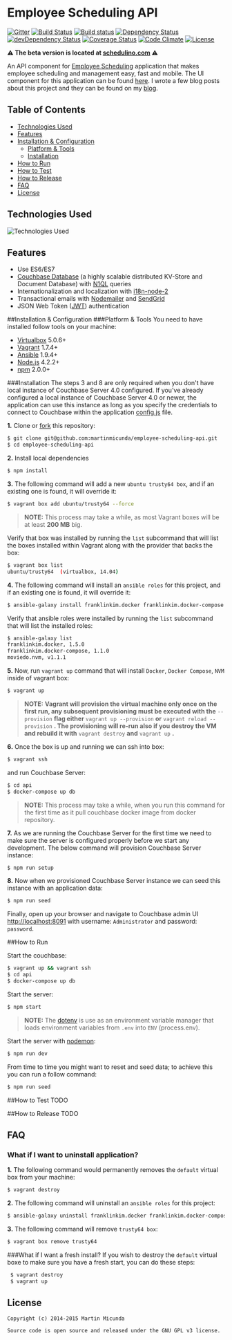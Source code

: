 
Employee Scheduling API
=======================

[![Gitter](https://img.shields.io/badge/gitter-join%20chat-1dce73.svg)](https://gitter.im/martinmicunda/employee-scheduling-api?utm_source=badge&utm_medium=badge&utm_campaign=pr-badge&utm_content=badge)
[![Build Status](https://travis-ci.org/martinmicunda/employee-scheduling-api.svg?branch=master)](http://travis-ci.org/martinmicunda/employee-scheduling-api)
[![Build status](https://ci.appveyor.com/api/projects/status/yy5nh6593c4aaxtn/branch/master?svg=true)](https://ci.appveyor.com/project/martinmicunda/employee-scheduling-api/branch/master)
[![Dependency Status](https://david-dm.org/martinmicunda/employee-scheduling-api/dev-status.svg)](https://david-dm.org/martinmicunda/employee-scheduling-api#info=dependencies) 
[![devDependency Status](https://david-dm.org/martinmicunda/employee-scheduling-api/dev-status.svg)](https://david-dm.org/martinmicunda/employee-scheduling-api#info=devDependencies) 
[![Coverage Status](https://coveralls.io/repos/martinmicunda/employee-scheduling-api/badge.svg?branch=master&service=github)](https://coveralls.io/github/martinmicunda/employee-scheduling-api?branch=master)
[![Code Climate](https://codeclimate.com/github/martinmicunda/employee-scheduling-api/badges/gpa.svg)](https://codeclimate.com/github/martinmicunda/employee-scheduling-api)
[![License](https://img.shields.io/badge/license-GPLv3-blue.svg)](http://www.gnu.org/licenses/gpl-3.0.html)

**:warning: The beta version is located at [schedulino.com](https://schedulino.com) :warning:**

An API component for [Employee Scheduling](https://github.com/martinmicunda/employee-scheduling) application that makes employee scheduling and management easy, fast and mobile. The UI component for this application can be found [here](https://github.com/martinmicunda/employee-scheduling-ui). I wrote a few blog posts about this project and they can be found on my [blog](http://martinmicunda.com).

## Table of Contents
- [Technologies Used](#technologies-used)
- [Features](#features)
- [Installation & Configuration](#installation-and-configuration)
    - [Platform & Tools](#platform-and-tools)
    - [Installation](#installation)
- [How to Run](#how-to-run)
- [How to Test](#how-to-test)
- [How to Release](#how-to-release)
- [FAQ](#faq)
- [License](#license)

## Technologies Used
![Technologies Used](tech_stack.png)

## Features
  * Use ES6/ES7
  * [Couchbase Database](http://www.couchbase.com/) (a highly scalable distributed KV-Store and Document Database) with [N1QL](http://developer.couchbase.com/guides-and-references) queries
  * Internationalization and localization with [i18n-node-2](https://github.com/jeresig/i18n-node-2)
  * Transactional emails with [Nodemailer](http://nodemailer.com) and [SendGrid](https://sendgrid.com)
  * JSON Web Token ([JWT](http://jwt.io)) authentication

##<a name="installation-and-configuration"></a>Installation & Configuration
###<a name="platform-and-tools"></a>Platform & Tools
You need to have installed follow tools on your machine:

- [Virtualbox](https://www.virtualbox.org/wiki/Downloads) 5.0.6+
- [Vagrant](http://www.vagrantup.com/downloads.html) 1.7.4+
- [Ansible](http://docs.ansible.com/intro_installation.html) 1.9.4+
- [Node.js](https://nodejs.org/en/download/) 4.2.2+
- [npm](https://www.npmjs.com/) 2.0.0+

###<a name="installation"></a>Installation
The steps 3 and 8 are only required when you don't have local instance of Couchbase Server 4.0 configured. If you've already configured a local instance of Couchbase Server 4.0 or newer, the application can use this instance as long as you specify the credentials to connect to Couchbase within the application [config.js](https://github.com/martinmicunda/employee-scheduling-api/blob/master/lib%2Fconfig%2Fconfig.js) file.

**1.** Clone or [fork](https://github.com/martinmicunda/employee-scheduling-api/fork) this repository:
```bash
$ git clone git@github.com:martinmicunda/employee-scheduling-api.git 
$ cd employee-scheduling-api
```

**2.** Install local dependencies
```bash
$ npm install
```
     
**3.** The following command will add a new `ubuntu trusty64 box`, and if an existing one is found, it will override it:

```bash
$ vagrant box add ubuntu/trusty64 --force
```
>**NOTE:** This process may take a while, as most Vagrant boxes will be at least **200 MB** big.

Verify that box was installed by running the `list` subcommand that will list the boxes installed within Vagrant along with the provider that backs the box:

```bash
$ vagrant box list
ubuntu/trusty64  (virtualbox, 14.04)
```

**4.** The following command will install an `ansible roles` for this project, and if an existing one is found, it will override it:

```bash
$ ansible-galaxy install franklinkim.docker franklinkim.docker-compose moviedo.nvm --force
```
Verify that ansible roles were installed by running the `list` subcommand that will list the installed roles:

```bash
$ ansible-galaxy list
franklinkim.docker, 1.5.0
franklinkim.docker-compose, 1.1.0
moviedo.nvm, v1.1.1
```

**5.** Now, run `vagrant up` command that will install `Docker`, `Docker Compose`, `NVM` inside of vagrant box: 

```bash
$ vagrant up
```
>**NOTE:** **Vagrant will provision the virtual machine only once on the first run, any subsequent provisioning must be executed with the** `--provision` **flag either** `vagrant up --provision` **or** `vagrant reload --provision` **. The provisioning will re-run also if you destroy the VM and rebuild it with** `vagrant destroy` **and** `vagrant up` **.**

**6.** Once the box is up and running we can ssh into box: 

```bash
$ vagrant ssh
```
 and run Couchbase Server:
 
```bash
$ cd api
$ docker-compose up db
```

>**NOTE:** This process may take a while, when you run this command for the first time as it pull couchbase docker image from docker repository.

**7.**  As we are running the Couchbase Server for the first time we need to make sure the server is configured properly before we start any development. The below command will provision Couchbase Server instance:

```bash
$ npm run setup
```

**8.**  Now when we provisioned Couchbase Server instance we can seed this instance with an application data:

```bash
$ npm run seed
```

Finally, open up your browser and navigate to Couchbase admin UI [http://localhost:8091](http://localhost:8091/) with username: `Administrator` and password: `password`. 

##<a name="how-to-run"></a>How to Run

Start the couchbase:

```bash
$ vagrant up && vagrant ssh
$ cd api
$ docker-compose up db
```

Start the server:

```bash
$ npm start
```

>**NOTE:** The [dotenv](https://github.com/motdotla/dotenv) is use as an environment variable manager that loads environment variables from `.env` into `ENV` (process.env).

Start the server with [nodemon](http://nodemon.io/):

```bash
$ npm run dev
```

From time to time you might want to reset and seed data; to achieve this you can run a follow command:

```bash
$ npm run seed
```

##<a name="how-to-test"></a>How to Test
TODO

##<a name="how-to-test"></a>How to Release
TODO

## FAQ
### What if I want to uninstall application?
**1.** The following command would permanently removes the `default` virtual box from your machine:
```bash
$ vagrant destroy
```
**2.** The following command will uninstall an `ansible roles` for this project:
```bash
$ ansible-galaxy uninstall franklinkim.docker franklinkim.docker-compose moviedo.nvm
```

**3.** The following command will remove  `trusty64 box`:
```bash
$ vagrant box remove trusty64
```
###What if I want a fresh install?
If you wish to destroy the `default` virtual boxe to make sure you have a fresh start, you can do these steps:
```bash
 $ vagrant destroy 
 $ vagrant up
```

## License

    Copyright (c) 2014-2015 Martin Micunda  

    Source code is open source and released under the GNU GPL v3 license.
